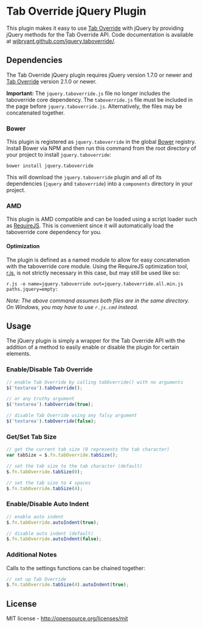 # Tab Override jQuery Plugin

This plugin makes it easy to use [Tab Override](https://github.com/wjbryant/taboverride "Tab Override")
with jQuery by providing jQuery methods for the Tab Override API. Code
documentation is available at
[wjbryant.github.com/jquery.taboverride/](http://wjbryant.github.com/jquery.taboverride/ "Tab Override jQuery Plugin Documentation").

## Dependencies

The Tab Override jQuery plugin requires jQuery version 1.7.0 or newer and
[Tab Override](https://github.com/wjbryant/taboverride "Tab Override")
version 2.1.0 or newer.

**Important:** The `jquery.taboverride.js` file no longer includes the taboverride
core dependency. The `taboverride.js` file must be included in the page before
`jquery.taboverride.js`. Alternatively, the files may be concatenated together.

### Bower

This plugin is registered as `jquery.taboverride` in the global [Bower](http://twitter.github.com/bower/)
registry. Install Bower via NPM and then run this command from the root directory
of your project to install `jquery.taboverride`:

```
bower install jquery.taboverride
```

This will download the `jquery.taboverride` plugin and all of its dependencies
(`jquery` and `taboverride`) into a `components` directory in your project.

### AMD

This plugin is AMD compatible and can be loaded using a script loader such as
[RequireJS](http://requirejs.org/). This is convenient since it will automatically
load the taboverride core dependency for you.

#### Optimization

The plugin is defined as a named module to allow for easy concatenation with the
taboverride core module. Using the RequireJS optimization tool, [r.js](https://github.com/jrburke/r.js),
is not strictly necessary in this case, but may still be used like so:

```
r.js -o name=jquery.taboverride out=jquery.taboverride.all.min.js paths.jquery=empty:
```

*Note: The above command assumes both files are in the same directory. On Windows,
you may have to use `r.js.cmd` instead.*

## Usage

The jQuery plugin is simply a wrapper for the Tab Override API with the addition
of a method to easily enable or disable the plugin for certain elements.

### Enable/Disable Tab Override

```javascript
// enable Tab Override by calling tabOverride() with no arguments
$('textarea').tabOverride();

// or any truthy argument
$('textarea').tabOverride(true);
```

```javascript
// disable Tab Override using any falsy argument
$('textarea').tabOverride(false);
```

### Get/Set Tab Size

```javascript
// get the current tab size (0 represents the tab character)
var tabSize = $.fn.tabOverride.tabSize();
```

```javascript
// set the tab size to the tab character (default)
$.fn.tabOverride.tabSize(0);

// set the tab size to 4 spaces
$.fn.tabOverride.tabSize(4);
```

### Enable/Disable Auto Indent

```javascript
// enable auto indent
$.fn.tabOverride.autoIndent(true);
```

```javascript
// disable auto indent (default)
$.fn.tabOverride.autoIndent(false);
```

### Additional Notes

Calls to the settings functions can be chained together:

```javascript
// set up Tab Override
$.fn.tabOverride.tabSize(4).autoIndent(true);
```

## License

MIT license - http://opensource.org/licenses/mit